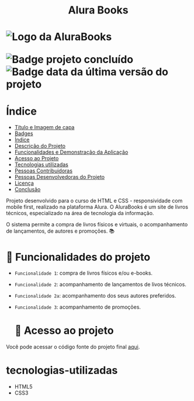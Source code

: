 <h1 align="center"> Alura Books<h1>

![Logo da AluraBooks](https://user-images.githubusercontent.com/123994307/218933373-7eaefac0-beca-4029-a5cd-0666dd9dc554.svg)

![Badge projeto concluído](https://img.shields.io/badge/status-concluded-green)
![Badge data da última versão do projeto](https://img.shields.io/badge/release%20date-february-green)

  # Índice

* [Título e Imagem de capa](#Título-e-Imagem-de-capa)
* [Badges](#badges)
* [Índice](#índice)
* [Descrição do Projeto](#descrição-do-projeto)
* [Funcionalidades e Demonstração da Aplicação](#funcionalidades-e-demonstração-da-aplicação)
* [Acesso ao Projeto](#acesso-ao-projeto)
* [Tecnologias utilizadas](#tecnologias-utilizadas)
* [Pessoas Contribuidoras](#pessoas-contribuidoras)
* [Pessoas Desenvolvedoras do Projeto](#pessoas-desenvolvedoras)
* [Licença](#licença)
* [Conclusão](#conclusão)
  
  
Projeto desenvolvido para o curso de HTML e CSS - responsividade com mobile first, realizado na plataforma Alura. O AluraBooks é um site de livros técnicos, especializado na área de tecnologia da informação.

O sistema permite a compra de livros físicos e virtuais, o acompanhamento de lançamentos, de autores e promoções. :books:

  # :hammer: Funcionalidades do projeto

- `Funcionalidade 1`: compra de livros físicos e/ou e-books.
- `Funcionalidade 2`: acompanhamento de lançamentos de livos técnicos.
- `Funcionalidade 2a`: acompanhamento dos seus autores preferidos.
- `Funcionalidade 3`: acompanhamento de promoções.
  
  # 📁 Acesso ao projeto

Você pode acessar o código fonte do projeto final [aqui](https://github.com/Rayanesbc/AluraBook).

  # tecnologias-utilizadas
  * HTML5
  * CSS3

